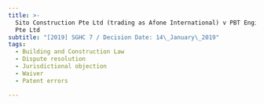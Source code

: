 ```yaml
---
title: >-
  Sito Construction Pte Ltd (trading as Afone International) v PBT Engineering
  Pte Ltd
subtitle: "[2019] SGHC 7 / Decision Date: 14\_January\_2019"
tags:
  - Building and Construction Law
  - Dispute resolution
  - Jurisdictional objection
  - Waiver
  - Patent errors

---
```

